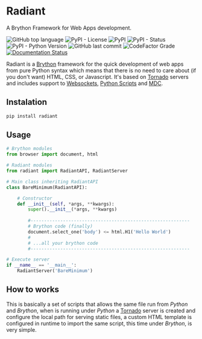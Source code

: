 # Radiant

A Brython Framework for Web Apps development.

![GitHub top language](https://img.shields.io/github/languages/top/un-gcpds/radiant?)
![PyPI - License](https://img.shields.io/pypi/l/radiant?)
![PyPI](https://img.shields.io/pypi/v/radiant?)
![PyPI - Status](https://img.shields.io/pypi/status/radiant?)
![PyPI - Python Version](https://img.shields.io/pypi/pyversions/radiant?)
![GitHub last commit](https://img.shields.io/github/last-commit/un-gcpds/radiant?)
![CodeFactor Grade](https://img.shields.io/codefactor/grade/github/UN-GCPDS/radiant?)
[![Documentation Status](https://readthedocs.org/projects/radiant/badge/?version=latest)](https://radiant-framework.readthedocs.io/en/latest/?badge=latest)

Radiant is a [Brython](https://brython.info/) framework for the quick development of web apps from pure Python syntax which means that there is no need to care about (if you don't want) HTML, CSS, or Javascript.  It's based on [Tornado](https://www.tornadoweb.org/) servers and includes support to [Websockets](notebooks/10-advance_usage.html#WebSockets), [Python Scripts](notebooks/10-advance_usage.html#Python-scripting) and [MDC](notebooks/99-mdc.html).

## Instalation


```python
pip install radiant
```

## Usage


```python
# Brython modules
from browser import document, html

# Radiant modules
from radiant import RadiantAPI, RadiantServer

# Main class inheriting RadiantAPI
class BareMinimum(RadiantAPI):

    # Constructor 
    def __init__(self, *args, **kwargs):
        super().__init__(*args, **kwargs)
    
        #-----------------------------------------------------------
        # Brython code (finally)
        document.select_one('body') <= html.H1('Hello World')
        #
        # ...all your brython code
        #-----------------------------------------------------------

# Execute server
if __name__ == '__main__':
    RadiantServer('BareMinimum')
```

## How to works

This is basically a set of scripts that allows the same file run from _Python_ and _Brython_, when is running under _Python_ a [Tornado](https://www.tornadoweb.org/) server is created and configure the local path for serving static files, a custom HTML template is configured in runtime to import the same script, this time under _Brython_, is very simple.
